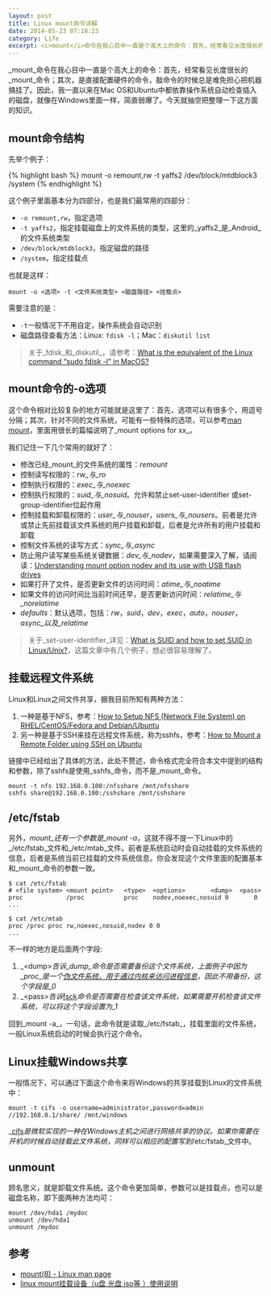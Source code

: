 ```yaml
---
layout: post
title: Linux mount命令详解
date: 2014-05-23 07:10:23
category: Life
excerpt: <i>mount</i>命令在我心目中一直是个高大上的命令：首先，经常看见长度很长的<i>mount</i>命令；其次，<i>mount</i>是直接配置硬件的命令，敲命令的时候总是难免担心把机器搞挂了。因此，我一直以来在Mac OS和Ubuntu中都依靠操作系统自动检查插入的磁盘，就像在Windows里面一样，简直弱爆了。今天就抽空把整理一下这方面的知识。
---
```


_mount_命令在我心目中一直是个高大上的命令：首先，经常看见长度很长的_mount_命令；其次，是直接配置硬件的命令，敲命令的时候总是难免担心把机器搞挂了。因此，我一直以来在Mac OS和Ubuntu中都依靠操作系统自动检查插入的磁盘，就像在Windows里面一样，简直弱爆了。今天就抽空把整理一下这方面的知识。

## mount命令结构

先举个例子：

{% highlight bash %}
mount -o remount,rw -t yaffs2 /dev/block/mtdblock3 /system
{% endhighlight %}

这个例子里面基本分为四部分，也是我们最常用的四部分：

* `-o remount,rw`，指定选项
* `-t yaffs2`，指定挂载磁盘上的文件系统的类型，这里的_yaffs2_是_Android_的文件系统类型
* `/dev/block/mtdblock3`，指定磁盘的路径
* `/system`，指定挂载点

也就是这样：

	mount -o <选项> -t <文件系统类型> <磁盘路径> <挂载点>

需要注意的是：

* `-t`一般情况下不用自定，操作系统会自动识别
* 磁盘路径查看方法：Linux: `fdisk -l`；Mac：`diskutil list`

> 关于_fdisk_和_diskutil_，请参考：[What is the equivalent of the Linux command “sudo fdisk -l” in MacOS?][1]

## mount命令的-o选项

这个命令相对比较复杂的地方可能就是这里了：首先，选项可以有很多个，用逗号分隔；其次，针对不同的文件系统，可能有一些特殊的选项，可以参考[man mount][2]，里面用很长的篇幅说明了_mount options for xx_。

我们记住一下几个常用的就好了：

* 修改已经_mount_的文件系统的属性：_remount_
* 控制读写权限的：_rw_与_ro_
* 控制执行权限的：_exec_与_noexec_
* 控制执行权限的：_suid_与_nosuid_。允许和禁止set-user-identifier 或set-group-identifier位起作用
* 控制挂载和卸载权限的：_user_与_nouser_，_users_与_nousers_。前者是允许或禁止先前挂载该文件系统的用户挂载和卸载，后者是允许所有的用户挂载和卸载
* 控制文件系统的读写方式：_sync_与_async_
* 防止用户读写某些系统关键数据：_dev_与_nodev_，如果需要深入了解，请阅读：[Understanding mount option nodev and its use with USB flash drives][4]
* 如果打开了文件，是否更新文件的访问时间：_atime_与_noatime_
* 如果文件的访问时间比当前时间还早，是否更新访问时间：_relatime_与_norelatime_
* _defaults_：默认选项，包括：_rw_，_suid_，_dev_，_exec_，_auto_，_nouser_，_async_以及_relatime_

> 关于_set-user-identifier_详见：[What is SUID and how to set SUID in Linux/Unix?][3]，这篇文章中有几个例子，想必很容易理解了。

## 挂载远程文件系统

Linux和Linux之间文件共享，据我目前所知有两种方法：

1. 一种是基于NFS，参考：[How to Setup NFS (Network File System) on RHEL/CentOS/Fedora and Debian/Ubuntu][5]
2. 另一种是基于SSH来挂在远程文件系统，称为sshfs，参考：[How to Mount a Remote Folder using SSH on Ubuntu][6]

链接中已经给出了具体的方法，此处不赘述，命令格式完全符合本文中提到的结构和参数，除了sshfs是使用_sshfs_命令，而不是_mount_命令。

    mount -t nfs 192.168.0.100:/nfsshare /mnt/nfsshare
    sshfs share@192.168.0.100:/sshshare /mnt/sshshare

## /etc/fstab

另外，_mount_还有一个参数是_mount -a_，这就不得不提一下Linux中的_/etc/fstab_文件和_/etc/mtab_文件。前者是系统启动时会自动挂载的文件系统的信息，后者是系统当前已挂载的文件系统信息。你会发现这个文件里面的配置基本和_mount_命令的参数一致。

	$ cat /etc/fstab
	# <file system> <mount point>   <type>  <options>       <dump>  <pass>
	proc            /proc           proc    nodev,noexec,nosuid 0       0
	...

	$ cat /etc/mtab
	proc /proc proc rw,noexec,nosuid,nodev 0 0
	...

不一样的地方是后面两个字段:

1. _&lt;dump&gt;_告诉_dump_命令是否需要备份这个文件系统，上面例子中因为_proc_是一个[伪文件系统，用于通过内核来访问进程信息][7]，因此不用备份，这个字段是_0_
2. _&lt;pass&gt;_告诉_[fsck][8]_命令是否需要在检查该文件系统，如果需要开机检查该文件系统，可以将这个字段设置为_1_

回到_mount -a_，一句话，此命令就是读取_/etc/fstab_，挂载里面的文件系统，一般Linux系统启动的时候会执行这个命令。

## Linux挂载Windows共享

一般情况下，可以通过下面这个命令来将Windows的共享挂载到Linux的文件系统中：
	
	mount -t cifs -o username=administrator,password=admin //192.168.0.1/share/ /mnt/windows

_[cifs][9]_是微软实现的一种在Windows主机之间进行网络共享的协议。如果你需要在开机的时候自动挂载此文件系统，同样可以相应的配置写到_/etc/fstab_文件中。

## unmount

顾名思义，就是卸载文件系统。这个命令更加简单，参数可以是挂载点，也可以是磁盘名称，即下面两种方法均可：

	mount /dev/hda1 /mydoc
	unmount /dev/hda1
	unmount /mydoc

## 参考

* [mount(8) - Linux man page][2]
* [linux mount挂载设备（u盘,光盘,iso等 ）使用说明][10]

[1]: http://superuser.com/questions/671725/what-is-the-equivalent-of-the-linux-command-sudo-fdisk-l-in-macos
[2]: http://linux.die.net/man/8/mount
[3]: http://www.linuxnix.com/2011/12/suid-set-suid-linuxunix.html
[4]: http://superuser.com/questions/538550/understanding-mount-option-nodev-and-its-use-with-usb-flash-drives
[5]: http://www.tecmint.com/how-to-setup-nfs-server-in-linux/
[6]: http://www.howtogeek.com/howto/ubuntu/how-to-mount-a-remote-folder-using-ssh-on-ubuntu/
[7]: http://baike.baidu.com/view/6096934.htm
[8]: http://baike.baidu.com/view/1757895.htm
[9]: http://baike.baidu.com/view/1034390.htm
[10]: http://www.cnblogs.com/chengmo/archive/2010/10/13/1850515.html